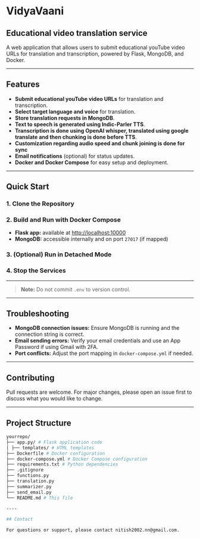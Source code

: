 # VidyaVaani

## Educational video translation service

A web application that allows users to submit educational youTube video URLs for translation and transcription, powered by Flask, MongoDB, and Docker.

---

## Features

- **Submit educational youTube video URLs** for translation and transcription.
- **Select target language and voice** for translation.
- **Store translation requests in MongoDB**.
- **Text to speech is generated using Indic-Parler TTS**.
- **Transcription is done using OpenAI whisper, translated using google translate and then chunking is done before TTS**.
- **Customization regarding audio speed and chunk joining is done for sync**
- **Email notifications** (optional) for status updates.
- **Docker and Docker Compose** for easy setup and deployment.

---

## Quick Start

### 1. Clone the Repository


### 2. Build and Run with Docker Compose


- **Flask app:** available at [http://localhost:10000](http://localhost:10000)
- **MongoDB:** accessible internally and on port `27017` (if mapped)

### 3. (Optional) Run in Detached Mode


### 4. Stop the Services


---

> **Note:** Do not commit `.env` to version control.

---

## Troubleshooting

- **MongoDB connection issues:** Ensure MongoDB is running and the connection string is correct.
- **Email sending errors:** Verify your email credentials and use an App Password if using Gmail with 2FA.
- **Port conflicts:** Adjust the port mapping in `docker-compose.yml` if needed.

---

## Contributing

Pull requests are welcome. For major changes, please open an issue first to discuss what you would like to change.

---



## Project Structure
```bash
yourrepo/
├── app.py/ # Flask application code
│ ├── templates/ # HTML templates
├── Dockerfile # Docker configuration
├── docker-compose.yml # Docker Compose configuration
├── requirements.txt # Python dependencies
├── .gitignore
├── functions.py
├── translation.py
├── summarizer.py
├── send_email.py
└── README.md # This file

----

## Contact

For questions or support, please contact nitish2002.nn@gmail.com.


